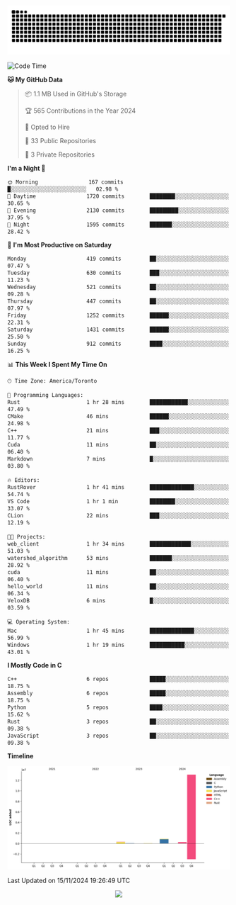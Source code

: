 <picture>
  <source media="(prefers-color-scheme: dark)" srcset="https://raw.githubusercontent.com/kkli08/kkli08/output/github-contribution-grid-snake-dark.svg">
  <source media="(prefers-color-scheme: light)" srcset="https://raw.githubusercontent.com/kkli08/kkli08/output/github-contribution-grid-snake.svg">
  <img alt="github contribution grid snake animation" src="https://raw.githubusercontent.com/kkli08/kkli08/output/github-contribution-grid-snake.svg">
</picture>


<!--START_SECTION:waka-->
![Code Time](http://img.shields.io/badge/Code%20Time-86%20hrs%2030%20mins-blue)

**🐱 My GitHub Data** 

> 📦 1.1 MB Used in GitHub's Storage 
 > 
> 🏆 565 Contributions in the Year 2024
 > 
> 💼 Opted to Hire
 > 
> 📜 33 Public Repositories 
 > 
> 🔑 3 Private Repositories 
 > 
**I'm a Night 🦉** 

```text
🌞 Morning                167 commits         █░░░░░░░░░░░░░░░░░░░░░░░░   02.98 % 
🌆 Daytime                1720 commits        ████████░░░░░░░░░░░░░░░░░   30.65 % 
🌃 Evening                2130 commits        █████████░░░░░░░░░░░░░░░░   37.95 % 
🌙 Night                  1595 commits        ███████░░░░░░░░░░░░░░░░░░   28.42 % 
```
📅 **I'm Most Productive on Saturday** 

```text
Monday                   419 commits         ██░░░░░░░░░░░░░░░░░░░░░░░   07.47 % 
Tuesday                  630 commits         ███░░░░░░░░░░░░░░░░░░░░░░   11.23 % 
Wednesday                521 commits         ██░░░░░░░░░░░░░░░░░░░░░░░   09.28 % 
Thursday                 447 commits         ██░░░░░░░░░░░░░░░░░░░░░░░   07.97 % 
Friday                   1252 commits        ██████░░░░░░░░░░░░░░░░░░░   22.31 % 
Saturday                 1431 commits        ██████░░░░░░░░░░░░░░░░░░░   25.50 % 
Sunday                   912 commits         ████░░░░░░░░░░░░░░░░░░░░░   16.25 % 
```


📊 **This Week I Spent My Time On** 

```text
🕑︎ Time Zone: America/Toronto

💬 Programming Languages: 
Rust                     1 hr 28 mins        ████████████░░░░░░░░░░░░░   47.49 % 
CMake                    46 mins             ██████░░░░░░░░░░░░░░░░░░░   24.98 % 
C++                      21 mins             ███░░░░░░░░░░░░░░░░░░░░░░   11.77 % 
Cuda                     11 mins             ██░░░░░░░░░░░░░░░░░░░░░░░   06.40 % 
Markdown                 7 mins              █░░░░░░░░░░░░░░░░░░░░░░░░   03.80 % 

🔥 Editors: 
RustRover                1 hr 41 mins        ██████████████░░░░░░░░░░░   54.74 % 
VS Code                  1 hr 1 min          ████████░░░░░░░░░░░░░░░░░   33.07 % 
CLion                    22 mins             ███░░░░░░░░░░░░░░░░░░░░░░   12.19 % 

🐱‍💻 Projects: 
web_client               1 hr 34 mins        █████████████░░░░░░░░░░░░   51.03 % 
watershed_algorithm      53 mins             ███████░░░░░░░░░░░░░░░░░░   28.92 % 
cuda                     11 mins             ██░░░░░░░░░░░░░░░░░░░░░░░   06.40 % 
hello_world              11 mins             ██░░░░░░░░░░░░░░░░░░░░░░░   06.34 % 
VeloxDB                  6 mins              █░░░░░░░░░░░░░░░░░░░░░░░░   03.59 % 

💻 Operating System: 
Mac                      1 hr 45 mins        ██████████████░░░░░░░░░░░   56.99 % 
Windows                  1 hr 19 mins        ███████████░░░░░░░░░░░░░░   43.01 % 
```

**I Mostly Code in C** 

```text
C++                      6 repos             █████░░░░░░░░░░░░░░░░░░░░   18.75 % 
Assembly                 6 repos             █████░░░░░░░░░░░░░░░░░░░░   18.75 % 
Python                   5 repos             ████░░░░░░░░░░░░░░░░░░░░░   15.62 % 
Rust                     3 repos             ██░░░░░░░░░░░░░░░░░░░░░░░   09.38 % 
JavaScript               3 repos             ██░░░░░░░░░░░░░░░░░░░░░░░   09.38 % 
```



**Timeline**

![Lines of Code chart](https://raw.githubusercontent.com/kkli08/kkli08/main/assets/bar_graph.png)


 Last Updated on 15/11/2024 19:26:49 UTC
<!--END_SECTION:waka-->


<div align="center">
    <img  src="https://github-readme-streak-stats.herokuapp.com/?user=kkli08&theme=cobalt" />
</div>

<br/>
<br/>
<br/>

